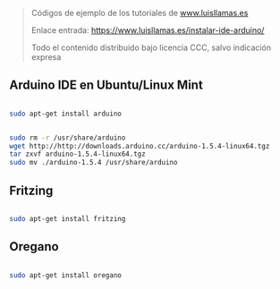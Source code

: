 > Códigos de ejemplo de los tutoriales de www.luisllamas.es
>
> Enlace entrada: https://www.luisllamas.es/instalar-ide-arduino/
>
> Todo el contenido distribuido bajo licencia CCC, salvo indicación expresa


## Arduino IDE en Ubuntu/Linux Mint
```bash
sudo apt-get install arduino
```

```bash
sudo rm -r /usr/share/arduino
wget http://http://downloads.arduino.cc/arduino-1.5.4-linux64.tgz
tar zxvf arduino-1.5.4-linux64.tgz
sudo mv ./arduino-1.5.4 /usr/share/arduino
```



## Fritzing
```bash
sudo apt-get install fritzing
```



## Oregano
```bash
sudo apt-get install oregano
```



